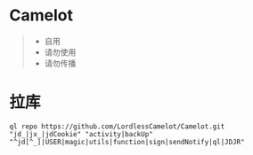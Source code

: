 # Camelot
> * 自用  
> * 请勿使用  
> * 请勿传播

# 拉库
 ```
 ql repo https://github.com/LordlessCamelot/Camelot.git "jd_|jx_|jdCookie" "activity|backUp" "^jd[^_]|USER|magic|utils|function|sign|sendNotify|ql|JDJR"
 ```
